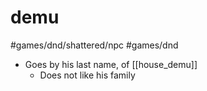 # demu
#games/dnd/shattered/npc #games/dnd

- Goes by his last name, of [[house_demu]]
	- Does not like his family
